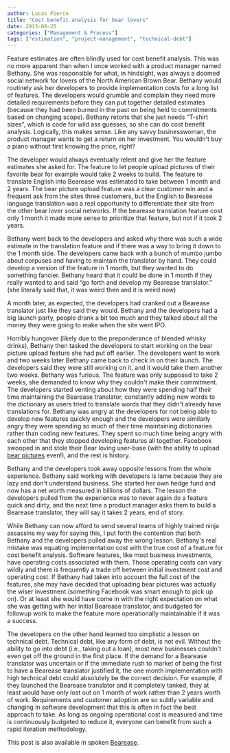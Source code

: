 ```yaml
---
author: Lucas Pierce
title: "Cost benefit analysis for bear lovers"
date: 2013-08-25
categories: ["Management & Process"]
tags: ["estimation", "project-management", "technical-debt"]
---
```


Feature estimates are often blindly used for cost benefit analysis. This was no more apparent than when I once worked with a product manager named Bethany. She was responsible for what, in hindsight, was always a doomed social network for lovers of the North American Brown Bear. Bethany would routinely ask her developers to provide implementation costs for a long list of features. The developers would grumble and complain they need more detailed requirements before they can put together detailed estimates (because they had been burned in the past on being held to commitments based on changing scope). Bethany retorts that she just needs “T-shirt sizes”, which is code for wild ass guesses, so she can do cost benefit analysis. Logically, this makes sense. Like any savvy businesswoman, the product manager wants to get a return on her investment. You wouldn't buy a piano without first knowing the price, right?

The developer would always eventually relent and give her the feature estimates she asked for. The feature to let people upload pictures of their favorite bear for example would take 2 weeks to build. The feature to translate English into Bearease was estimated to take between 1 month and 2 years. The bear picture upload feature was a clear customer win and a frequent ask from the sites three customers, but the English to Bearease language translation was a real opportunity to differentiate their site from the other bear lover social networks. If the bearease translation feature cost only 1 month it made more sense to prioritize that feature, but not if it took 2 years.

Bethany went back to the developers and asked why there was such a wide estimate in the translation feature and if there was a way to bring it down to the 1 month side. The developers came back with a bunch of mumbo jumbo about corpuses and having to maintain the translator by hand. They could develop a version of the feature in 1 month, but they wanted to do something fancier. Bethany heard that it could be done in 1 month if they really wanted to and said “go forth and develop my Bearease translator.” (she literally said that, it was weird then and it is weird now)

A month later, as expected, the developers had cranked out a Bearease translator just like they said they would. Bethany and the developers had a big launch party, people drank a bit too much and they talked about all the money they were going to make when the site went IPO.

Horribly hungover (likely due to the preponderance of blended whisky drinks), Bethany then tasked the developers to start working on the bear picture upload feature she had put off earlier. The developers went to work and two weeks later Bethany came back to check in on their launch. The developers said they were still working on it, and it would take them another two weeks. Bethany was furious. The feature was only supposed to take 2 weeks, she demanded to know why they couldn't make their commitment. The developers started venting about how they were spending half their time maintaining the Bearease translator, constantly adding new words to the dictionary as users tried to translate words that they didn't already have translations for. Bethany was angry at the developers for not being able to develop new features quickly enough and the developers were similarly angry they were spending so much of their time maintaining dictionaries rather than coding new features. They spent so much time being angry with each other that they stopped developing features all together. Facebook swooped in and stole their Bear loving user-base (with the ability to upload [bear pictures](http://upload.wikimedia.org/wikipedia/commons/6/6e/Bearclaw2.jpg "Bear manicure") even!), and the rest is history.

Bethany and the developers took away opposite lessons from the whole experience. Bethany said working with developers is lame because they are lazy and don't understand business. She started her own hedge fund and now has a net worth measured in billions of dollars. The lesson the developers pulled from the experience was to never again do a feature quick and dirty, and the next time a product manager asks them to build a Bearease translator, they will say it takes 2 years, end of story.

While Bethany can now afford to send several teams of highly trained ninja assassins my way for saying this, I put forth the contention that both Bethany and the developers pulled away the wrong lesson. Bethany's real mistake was equating implementation cost with the true cost of a feature for cost benefit analysis. Software features, like most business investments, have operating costs associated with them. Those operating costs can vary wildly and there is frequently a trade off between initial investment cost and operating cost. If Bethany had taken into account the full cost of the features, she may have decided that uploading bear pictures was actually the wiser investment (something Facebook was smart enough to pick up on). Or at least she would have come in with the right expectation on what she was getting with her initial Bearease translator, and budgeted for followup work to make the feature more operationally maintainable if it was a success.

The developers on the other hand learned too simplistic a lesson on technical debt. Technical debt, like any form of debt, is not evil. Without the ability to go into debt (i.e., taking out a loan), most new businesses couldn't even get off the ground in the first place. If the demand for a Bearease translator was uncertain or if the immediate rush to market of being the first to have a Bearease translator justified it, the one month implementation with high technical debt could absolutely be the correct decision. For example, if they launched the Bearease translator and it completely tanked, they at least would have only lost out on 1 month of work rather than 2 years worth of work. Requirements and customer adoption are so subtly variable and changing in software development that this is often in fact the best approach to take. As long as ongoing operational cost is measured and time is continuously budgeted to reduce it, everyone can benefit from such a rapid iteration methodology.

This post is also available in spoken [Bearease](/posts/rawr/).

